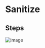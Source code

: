 # Sanitize
## Steps

![image](https://github.com/0jamaKig86/Hack-The-Box.ojmk/assets/95555712/5726ebc6-51bd-4785-954f-99ab2a093fe1)

